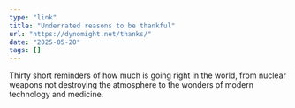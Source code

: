 ```yaml
---
type: "link"
title: "Underrated reasons to be thankful"
url: "https://dynomight.net/thanks/"
date: "2025-05-20"
tags: []
---
```


Thirty short reminders of how much is going right in the world, from nuclear weapons not destroying the atmosphere to the wonders of modern technology and medicine.
